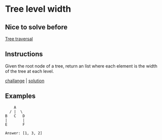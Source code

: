 # Tree level width

## Nice to solve before

[Tree traversal](../traversal/TreeTraversal.md)

## Instructions

Given the root node of a tree, return an list where each element is the width of the tree at each level.

[challange](challange.kt) | [solution](solution.kt)

## Examples

```
    A
  / |  \
B   C   D
|       |
E       F

Answer: [1, 3, 2]
```

